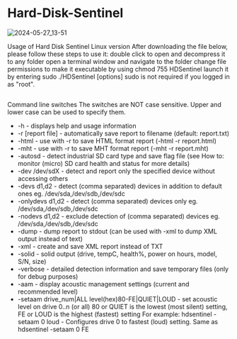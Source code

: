 # Hard-Disk-Sentinel

![2024-05-27_13-51](https://github.com/sofijacom/Hard-Disk-Sentinel/assets/107557749/9e1fc425-7c91-442e-a113-5dcefef6215a)


Usage of Hard Disk Sentinel Linux version
After downloading the file below, please follow these steps to use it:
double click to open and decompress it to any folder
open a terminal window and navigate to the folder
change file permissions to make it executable by using chmod 755 HDSentinel
launch it by entering sudo ./HDSentinel [options]
sudo is not required if you logged in as "root".

##

Command line switches
The switches are NOT case sensitive. Upper and lower case can be used to specify them.

- -h - displays help and usage information
- -r [report file] - automatically save report to filename (default: report.txt)
- -html - use with -r to save HTML format report (-html -r report.html)
- -mht - use with -r to save MHT format report (-mht -r report.mht)
- -autosd - detect industrial SD card type and save flag file (see How to: monitor (micro) SD card health and status for more details)
- -dev /dev/sdX - detect and report only the specified device without accessing others
- -devs d1,d2 - detect (comma separated) devices in addition to default ones eg. /dev/sda,/dev/sdb,/dev/sdc
- -onlydevs d1,d2 - detect (comma separated) devices only eg. /dev/sda,/dev/sdb,/dev/sdc
- -nodevs d1,d2 - exclude detection of (comma separated) devices eg. /dev/sda,/dev/sdb,/dev/sdc
- -dump - dump report to stdout (can be used with -xml to dump XML output instead of text)
- -xml - create and save XML report instead of TXT
- -solid - solid output (drive, tempC, health%, power on hours, model, S/N, size)
- -verbose - detailed detection information and save temporary files (only for debug purposes)
- -aam - display acoustic management settings (current and recommended level)
- -setaam drive_num|ALL level(hex)80-FE|QUIET|LOUD - set acoustic level on drive 0..n (or all)
80 or QUIET is the lowest (most silent) setting, FE or LOUD is the highest (fastest) setting
For example: hdsentinel -setaam 0 loud - Configures drive 0 to fastest (loud) setting. Same as hdsentinel -setaam 0 FE
